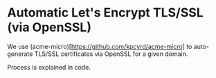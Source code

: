 # Automatic Let's Encrypt TLS/SSL (via OpenSSL)

We use (acme-micro)[https://github.com/kpcyrd/acme-micro] to auto-generate TLS/SSL certificates via OpenSSL for a given domain.

Process is explained in code.
